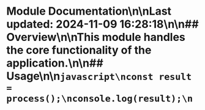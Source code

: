 # Module Documentation\n\nLast updated: 2024-11-09 16:28:18\n\n## Overview\n\nThis module handles the core functionality of the application.\n\n## Usage\n\n```javascript\nconst result = process();\nconsole.log(result);\n```
